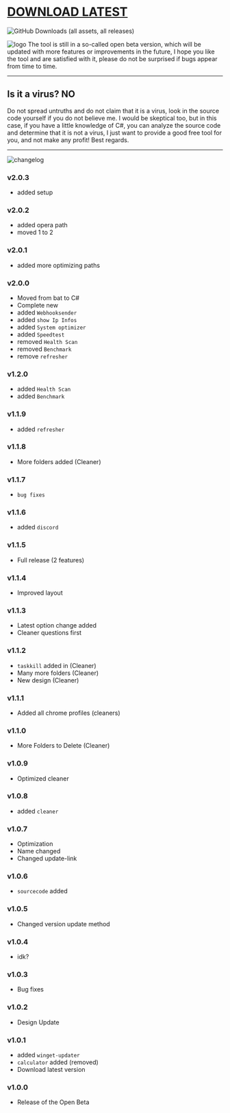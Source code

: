 # [DOWNLOAD LATEST](https://github.com/beqare/beTools/releases/latest)

![GitHub Downloads (all assets, all releases)](https://img.shields.io/github/downloads/beqare/beTools/total)


![logo](https://beqare.de/cloud/snootools/logo.png)
The tool is still in a so-called open beta version, which will be updated with more features or improvements in the future, I hope you like the tool and are satisfied with it, please do not be surprised if bugs appear from time to time.

---

## Is it a virus? NO

Do not spread untruths and do not claim that it is a virus, look in the source code yourself if you do not believe me. I would be skeptical too, but in this case, if you have a little knowledge of C#, you can analyze the source code and determine that it is not a virus, I just want to provide a good free tool for you, and not make any profit! Best regards.

---

![changelog](https://beqare.de/cloud/snootools/changelog-text.png)

### v2.0.3
- added setup

### v2.0.2
- added opera path
- moved 1 to 2

### v2.0.1
- added more optimizing paths

### v2.0.0
- Moved from bat to C#
- Complete new
- added `Webhooksender`
- added `show Ip Infos`
- added `System optimizer`
- added `Speedtest`
- removed `Health Scan`
- removed `Benchmark`
- remove `refresher`

### v1.2.0

- added `Health Scan`
- added `Benchmark`

### v1.1.9

- added `refresher`

### v1.1.8

- More folders added (Cleaner)

### v1.1.7

- `bug fixes`

### v1.1.6

- added `discord`

### v1.1.5

- Full release (2 features)

### v1.1.4

- Improved layout

### v1.1.3

- Latest option change added
- Cleaner questions first

### v1.1.2

- `taskkill` added in (Cleaner)
- Many more folders (Cleaner)
- New design (Cleaner)

### v1.1.1

- Added all chrome profiles (cleaners)

### v1.1.0

- More Folders to Delete (Cleaner)

### v1.0.9

- Optimized cleaner

### v1.0.8

- added `cleaner`

### v1.0.7

- Optimization
- Name changed
- Changed update-link

### v1.0.6

- `sourcecode` added

### v1.0.5

- Changed version update method

### v1.0.4

- idk?

### v1.0.3

- Bug fixes

### v1.0.2

- Design Update

### v1.0.1

- added `winget-updater`
- `calculator` added (removed)
- Download latest version

### v1.0.0

- Release of the Open Beta
